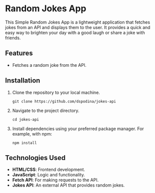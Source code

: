# Random Jokes App

This Simple Random Jokes App is a lightweight application that fetches jokes from an API and displays them to the user. It provides a quick and easy way to brighten your day with a good laugh or share a joke with friends.

## Features

- Fetches a random joke from the API.

## Installation

1. Clone the repository to your local machine.
   ```
   git clone https://github.com/dspodina/jokes-api
   ```
2. Navigate to the project directory.
   ```
   cd jokes-api
   ```
3. Install dependencies using your preferred package manager. For example, with npm:
   ```
   npm install
   ```

## Technologies Used

- **HTML/CSS**: Frontend development.
- **JavaScript**: Logic and functionality.
- **Fetch API**: For making requests to the API.
- **Jokes API**: An external API that provides random jokes.
